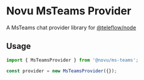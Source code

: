 # Novu MsTeams Provider

A MsTeams chat provider library for [@teleflow/node](https://github.com/novuhq/novu)

## Usage

```javascript
import { MsTeamsProvider } from '@novu/ms-teams';

const provider = new MsTeamsProvider({});
```
